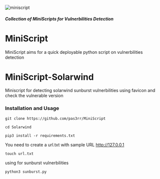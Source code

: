 ![miniscript](https://user-images.githubusercontent.com/32186957/102534450-bac19480-40e1-11eb-9b54-e1ce2628c3de.png)
<h5> Collection of MiniScripts for Vulnerbilities Detection </h5>

# MiniScript
MiniScript aims for a quick deployable python script on vulnerbilities detection 

# MiniScript-Solarwind
Miniscript for detecting solarwind sunburst vulnerbilities using favicon and check the vulnerable version

### Installation and Usage
```
git clone https://github.com/pas3rr/MiniScript
```
```
cd Solarwind
```
```
pip3 install -r requirements.txt
```
You need to create a url.txt with sample URL http://127.0.0.1
```
touch url.txt
```
using for sunburst vulnerbilities
```
python3 sunburst.py
```
